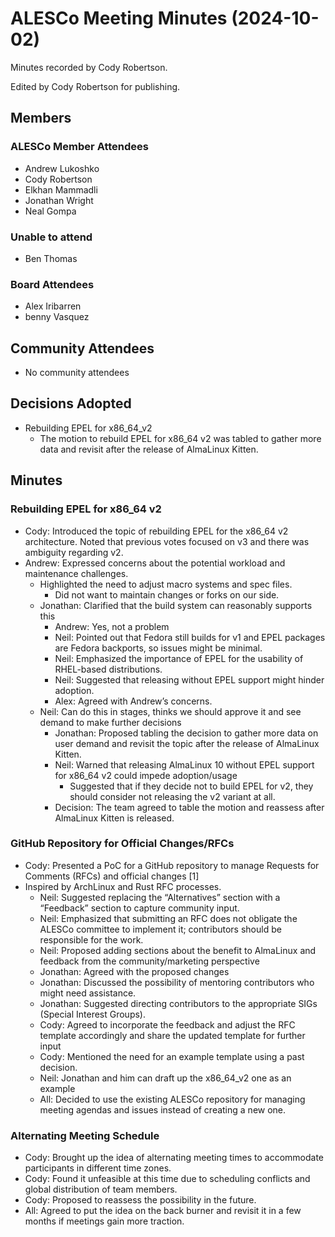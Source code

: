 # ALESCo Meeting Minutes (2024-10-02)
Minutes recorded by Cody Robertson.

Edited by Cody Robertson for publishing.

## Members
### ALESCo Member Attendees
- Andrew Lukoshko
- Cody Robertson
- Elkhan Mammadli
- Jonathan Wright
- Neal Gompa

### Unable to attend
- Ben Thomas

### Board Attendees
- Alex Iribarren
- benny Vasquez

## Community Attendees
- No community attendees

## Decisions Adopted
  - Rebuilding EPEL for x86_64_v2
    - The motion to rebuild EPEL for x86_64 v2 was tabled to gather more data and revisit after the release of AlmaLinux Kitten.

## Minutes

### Rebuilding EPEL for x86_64 v2
- Cody: Introduced the topic of rebuilding EPEL for the x86_64 v2 architecture. Noted that previous votes focused on v3 and there was ambiguity regarding v2.
- Andrew: Expressed concerns about the potential workload and maintenance challenges.
  - Highlighted the need to adjust macro systems and spec files.
	- Did not want to maintain changes or forks on our side.
  - Jonathan: Clarified that the build system can reasonably supports this
    - Andrew: Yes, not a problem
	- Neil: Pointed out that Fedora still builds for v1 and EPEL packages are Fedora backports, so issues might be minimal.
	- Neil:	Emphasized the importance of EPEL for the usability of RHEL-based distributions.
	- Neil:	Suggested that releasing without EPEL support might hinder adoption.
	- Alex: Agreed with Andrew’s concerns.
  - Neil: Can do this in stages, thinks we should approve it and see demand to make further decisions
	- Jonathan: Proposed tabling the decision to gather more data on user demand and revisit the topic after the release of AlmaLinux Kitten.
	- Neil: Warned that releasing AlmaLinux 10 without EPEL support for x86_64 v2 could impede adoption/usage
	  - Suggested that if they decide not to build EPEL for v2, they should consider not releasing the v2 variant at all.
	-	Decision: The team agreed to table the motion and reassess after AlmaLinux Kitten is released.

### GitHub Repository for Official Changes/RFCs

-	Cody: Presented a PoC for a GitHub repository to manage Requests for Comments (RFCs) and official changes [1]
  - Inspired by ArchLinux and Rust RFC processes.
	-	Neil: Suggested replacing the “Alternatives” section with a “Feedback” section to capture community input.
	- Neil:	Emphasized that submitting an RFC does not obligate the ALESCo committee to implement it; contributors should be responsible for the work.
	-	Neil: Proposed adding sections about the benefit to AlmaLinux and feedback from the community/marketing perspective
	-	Jonathan: Agreed with the proposed changes
	-	Jonathan: Discussed the possibility of mentoring contributors who might need assistance.
	-	Jonathan: Suggested directing contributors to the appropriate SIGs (Special Interest Groups).
	-	Cody: Agreed to incorporate the feedback and adjust the RFC template accordingly and share the updated template for further input
	- Cody: Mentioned the need for an example template using a past decision.
    - Neil: Jonathan and him can draft up the x86_64_v2 one as an example
	-	All: Decided to use the existing ALESCo repository for managing meeting agendas and issues instead of creating a new one.

### Alternating Meeting Schedule
-	Cody: Brought up the idea of alternating meeting times to accommodate participants in different time zones.
- Cody: Found it unfeasible at this time due to scheduling conflicts and global distribution of team members.
- Cody: Proposed to reassess the possibility in the future.
- All: Agreed to put the idea on the back burner and revisit it in a few months if meetings gain more traction.

